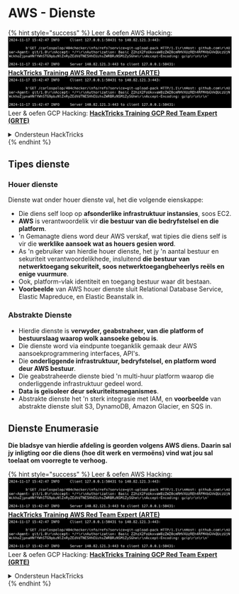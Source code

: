 # AWS - Dienste

{% hint style="success" %}
Leer & oefen AWS Hacking:<img src="../../../.gitbook/assets/image (1).png" alt="" data-size="line">[**HackTricks Training AWS Red Team Expert (ARTE)**](https://training.hacktricks.xyz/courses/arte)<img src="../../../.gitbook/assets/image (1).png" alt="" data-size="line">\
Leer & oefen GCP Hacking: <img src="../../../.gitbook/assets/image (2).png" alt="" data-size="line">[**HackTricks Training GCP Red Team Expert (GRTE)**<img src="../../../.gitbook/assets/image (2).png" alt="" data-size="line">](https://training.hacktricks.xyz/courses/grte)

<details>

<summary>Ondersteun HackTricks</summary>

* Kyk na die [**subskripsie planne**](https://github.com/sponsors/carlospolop)!
* **Sluit aan by die** 💬 [**Discord groep**](https://discord.gg/hRep4RUj7f) of die [**telegram groep**](https://t.me/peass) of **volg** ons op **Twitter** 🐦 [**@hacktricks\_live**](https://twitter.com/hacktricks\_live)**.**
* **Deel hacking truuks deur PRs in te dien na die** [**HackTricks**](https://github.com/carlospolop/hacktricks) en [**HackTricks Cloud**](https://github.com/carlospolop/hacktricks-cloud) github repos.

</details>
{% endhint %}

## Tipes dienste

### Houer dienste

Dienste wat onder houer dienste val, het die volgende eienskappe:

* Die diens self loop op **afsonderlike infrastruktuur instansies**, soos EC2.
* **AWS** is verantwoordelik vir **die bestuur van die bedryfstelsel en die platform**.
* 'n Gemanagte diens word deur AWS verskaf, wat tipies die diens self is vir die **werklike aansoek wat as houers gesien word**.
* As 'n gebruiker van hierdie houer dienste, het jy 'n aantal bestuur en sekuriteit verantwoordelikhede, insluitend **die bestuur van netwerktoegang sekuriteit, soos netwerktoegangbeheerlys reëls en enige vuurmure**.
* Ook, platform-vlak identiteit en toegang bestuur waar dit bestaan.
* **Voorbeelde** van AWS houer dienste sluit Relational Database Service, Elastic Mapreduce, en Elastic Beanstalk in.

### Abstrakte Dienste

* Hierdie dienste is **verwyder, geabstraheer, van die platform of bestuurslaag waarop wolk aansoeke gebou is**.
* Die dienste word via eindpunte toeganklik gemaak deur AWS aansoekprogrammering interfaces, API's.
* Die **onderliggende infrastruktuur, bedryfstelsel, en platform word deur AWS bestuur**.
* Die geabstraheerde dienste bied 'n multi-huur platform waarop die onderliggende infrastruktuur gedeel word.
* **Data is geïsoleer deur sekuriteitsmeganismes**.
* Abstrakte dienste het 'n sterk integrasie met IAM, en **voorbeelde** van abstrakte dienste sluit S3, DynamoDB, Amazon Glacier, en SQS in.

## Dienste Enumerasie

**Die bladsye van hierdie afdeling is georden volgens AWS diens. Daarin sal jy inligting oor die diens (hoe dit werk en vermoëns) vind wat jou sal toelaat om voorregte te verhoog.**

{% hint style="success" %}
Leer & oefen AWS Hacking:<img src="../../../.gitbook/assets/image (1).png" alt="" data-size="line">[**HackTricks Training AWS Red Team Expert (ARTE)**](https://training.hacktricks.xyz/courses/arte)<img src="../../../.gitbook/assets/image (1).png" alt="" data-size="line">\
Leer & oefen GCP Hacking: <img src="../../../.gitbook/assets/image (2).png" alt="" data-size="line">[**HackTricks Training GCP Red Team Expert (GRTE)**<img src="../../../.gitbook/assets/image (2).png" alt="" data-size="line">](https://training.hacktricks.xyz/courses/grte)

<details>

<summary>Ondersteun HackTricks</summary>

* Kyk na die [**subskripsie planne**](https://github.com/sponsors/carlospolop)!
* **Sluit aan by die** 💬 [**Discord groep**](https://discord.gg/hRep4RUj7f) of die [**telegram groep**](https://t.me/peass) of **volg** ons op **Twitter** 🐦 [**@hacktricks\_live**](https://twitter.com/hacktricks\_live)**.**
* **Deel hacking truuks deur PRs in te dien na die** [**HackTricks**](https://github.com/carlospolop/hacktricks) en [**HackTricks Cloud**](https://github.com/carlospolop/hacktricks-cloud) github repos.

</details>
{% endhint %}
